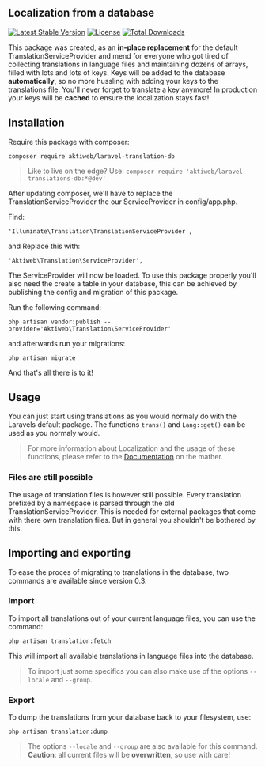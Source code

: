 ## Localization from a database

[![Latest Stable Version](https://poser.pugx.org/aktiweb/laravel-translations-db/v/stable.svg)](https://packagist.org/packages/aktiweb/laravel-translations-db)
[![License](https://poser.pugx.org/aktiweb/laravel-translations-db/license.svg)](https://packagist.org/packages/aktiweb/laravel-translations-db)
[![Total Downloads](https://poser.pugx.org/aktiweb/laravel-translations-db/d/total.png)](https://packagist.org/packages/aktiweb/laravel-translations-db)

This package was created, as an **in-place replacement** for the default TranslationServiceProvider and mend for everyone who got tired of collecting translations in language files and maintaining dozens
of arrays, filled with lots and lots of keys. Keys will be added to the database **automatically**, so no more hussling with
adding your keys to the translations file. You'll never forget to translate a key anymore! In production your keys will be **cached** to ensure the localization stays fast!


## Installation

Require this package with composer:

```
composer require aktiweb/laravel-translation-db
```
> Like to live on the edge?
> Use: ```composer require 'aktiweb/laravel-translations-db:*@dev'```

After updating composer, we'll have to replace the TranslationServiceProvider the our ServiceProvider in config/app.php.

Find:
```
'Illuminate\Translation\TranslationServiceProvider',
```
and Replace this with:
```
'Aktiweb\Translation\ServiceProvider',
```

The ServiceProvider will now be loaded. To use this package properly you'll also need the create a table in your database,
this can be achieved by publishing the config and migration of this package.

Run the following command:
```
php artisan vendor:publish --provider='Aktiweb\Translation\ServiceProvider'
```
and afterwards run your migrations:
```
php artisan migrate
```

And that's all there is to it!

## Usage
You can just start using translations as you would normaly do with the Laravels default package. The functions ```trans()``` and ```Lang::get()``` can be used as you normaly would.
> For more information about Localization and the usage of these functions, please refer to the [Documentation](http://laravel.com/docs/5.1/localization) on the mather.

### Files are still possible
The usage of translation files is however still possible. Every translation prefixed by a namespace is parsed through the old
TranslationServiceProvider. This is needed for external packages that come with there own translation files. But in general
you shouldn't be bothered by this.

## Importing and exporting
To ease the proces of migrating to translations in the database, two commands are available since version 0.3.
### Import
To import all translations out of your current language files, you can use the command:
```
php artisan translation:fetch
```
This will import all available translations in language files into the database.
> To import just some specifics you can also make use of the options ```--locale``` and ```--group```.

### Export
To dump the translations from your database back to your filesystem, use:
```
php artisan translation:dump
```
> The options ```--locale``` and ```--group``` are also available for this command.
> **Caution**: all current files will be **overwritten**, so use with care!
